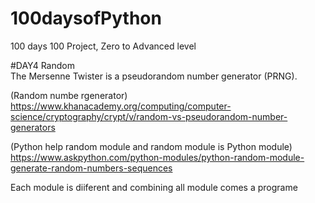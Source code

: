 # 100daysofPython
100 days 100 Project, Zero to Advanced level

#DAY4 Random  
The Mersenne Twister is a pseudorandom number generator (PRNG).

(Random numbe rgenerator) https://www.khanacademy.org/computing/computer-science/cryptography/crypt/v/random-vs-pseudorandom-number-generators

(Python help random module and random module is Python module) https://www.askpython.com/python-modules/python-random-module-generate-random-numbers-sequences

Each module is diiferent and combining all module comes a programe
